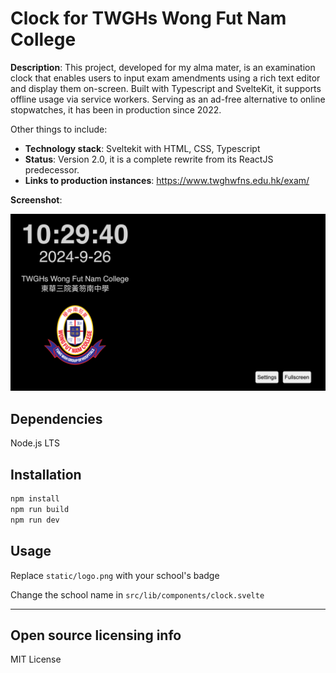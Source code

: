 # Clock for TWGHs Wong Fut Nam College

**Description**: This project, developed for my alma mater, is an examination clock that enables users to input exam amendments using a rich text editor and display them on-screen. Built with Typescript and SvelteKit, it supports offline usage via service workers. Serving as an ad-free alternative to online stopwatches, it has been in production since 2022.

Other things to include:

  - **Technology stack**: Sveltekit with HTML, CSS, Typescript
  - **Status**:  Version 2.0, it is a complete rewrite from its ReactJS predecessor.
  - **Links to production instances**: https://www.twghwfns.edu.hk/exam/

**Screenshot**: 

![](https://raw.githubusercontent.com/JYWTom/WFN-Clock/refs/heads/main/static/screenshot.png)


## Dependencies

Node.js LTS

## Installation
```bash
npm install
npm run build
npm run dev
```

## Usage

Replace `static/logo.png` with your school's badge

Change the school name in `src/lib/components/clock.svelte`


----

## Open source licensing info

MIT License
